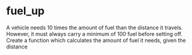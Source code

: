 # fuel_up
A vehicle needs 10 times the amount of fuel than the distance it travels.
However, it must always carry a minimum of 100 fuel before setting off.
Create a function which calculates the amount of fuel it needs, given the distance
